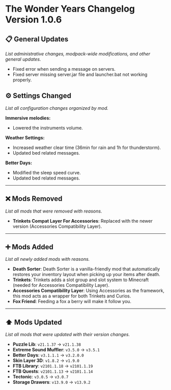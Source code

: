 # The Wonder Years Changelog Version 1.0.6

## 📋 General Updates

*List administrative changes, modpack-wide modifications, and other general updates.*

- Fixed error when sending a message on servers.
- Fixed server missing server.jar file and launcher.bat not working properly.

## ⚙️ Settings Changed

*List all configuration changes organized by mod.*

**Immersive melodies:**

- Lowered the instruments volume.

**Weather Settings:**

- Increased weather clear time (36min for rain and 1h for thunderstorm).
- Updated bed related messages.

**Better Days:**

- Modified the sleep speed curve.
- Updated bed related messages.

---

## ❌ Mods Removed

*List all mods that were removed with reasons.*

- **Trinkets Compat Layer For Accessories**: Replaced with the newer version (Accessories Compatibility Layer).

---

## ➕ Mods Added

*List all newly added mods with reasons.*

- **Death Sorter**: Death Sorter is a vanilla-friendly mod that automatically restores your inventory layout when picking up your items after death.
- **Trinkets**: Trinkets adds a slot group and slot system to Minecraft (needed for Accessories Compatibility Layer).
- **Accessories Compatibility Layer**: Using Accessories as the framework, this mod acts as a wrapper for both Trinkets and Curios.
- **Fox Friend**: Feeding a fox a berry will make it follow you.

---

## ⬆️ Mods Updated

*List all mods that were updated with their version changes.*

- **Puzzle Lib**: `v21.1.37` → `v21.1.38`
- **Extreme Sound Muffler**: `v3.5.0` → `v3.5.1`
- **Better Days**: `v3.1.1.1` → `v3.2.0.0`
- **Skin Layer 3D**: `v1.8.2` → `v1.9.0`
- **FTB Library**: `v2101.1.18` → `v2101.1.19`
- **FTB Quests**: `v2101.1.13` → `v2101.1.14`
- **Tectonic**: `v3.0.5` → `v3.0.7`
- **Storage Drawers**: `v13.9.0` → `v13.9.2`
